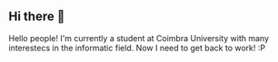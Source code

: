 ## Hi there 👋

Hello people! I'm currently a student at Coimbra University with many interestecs in the informatic field. Now I need to get back to work! :P
